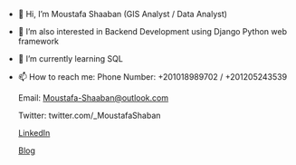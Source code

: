 - 👋 Hi, I’m Moustafa Shaaban (GIS Analyst / Data Analyst)
- 👀 I’m also interested in Backend Development using Django Python web framework
- 🌱 I’m currently learning SQL 

- 📫 How to reach me:
  Phone Number: +201018989702 / +201205243539

  Email: Moustafa-Shaaban@outlook.com
  
  Twitter: twitter.com/_MoustafaShaban
  
  [LinkedIn](https://www.linkedin.com/in/moustafashaaban/)
  
  [Blog](https://gis-tutorials.readthedocs.io/en/latest/)

